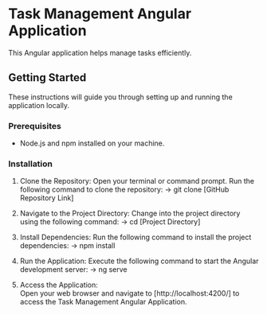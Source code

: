 # Task Management Angular Application

This Angular application helps manage tasks efficiently.

## Getting Started

These instructions will guide you through setting up and running the application locally.

### Prerequisites

- Node.js and npm installed on your machine.

### Installation

1. Clone the Repository:
    Open your terminal or command prompt.
    Run the following command to clone the repository:
                               -> git clone [GitHub Repository Link]

2. Navigate to the Project Directory:
    Change into the project directory using the following command:
                              -> cd [Project Directory]

3. Install Dependencies:
    Run the following command to install the project dependencies:
                             -> npm install

4. Run the Application:
    Execute the following command to start the Angular development server:
                            -> ng serve

5. Access the Application:   
    Open your web browser and navigate to [http://localhost:4200/] to access the Task Management Angular Application.

